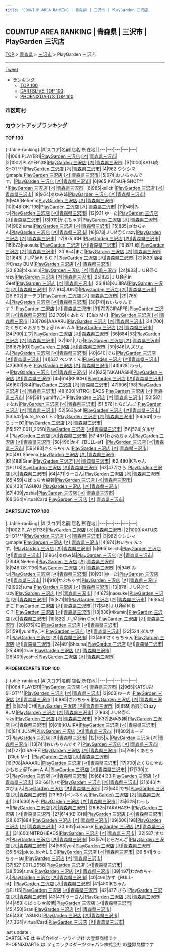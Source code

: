 ```yaml
---
title: 'COUNTUP AREA RANKING | 青森県 | 三沢市 | PlayGarden 三沢店'
---
```

## COUNTUP AREA RANKING | 青森県 | 三沢市 | PlayGarden 三沢店

[TOP](/darts/rank/) > [青森県](/darts/rank/青森県/) > [三沢市](/darts/rank/青森県/三沢市/) > PlayGarden 三沢店

___

<a href="https://twitter.com/share?ref_src=twsrc%5Etfw" data-text="COUNTUP AREA RANKING | 青森県三沢市PlayGarden 三沢店" class="twitter-share-button" data-hashtags="DARTSLIVE,PHOENIXDARTS,darts,ダーツ" data-show-count="false">Tweet</a>

* [ランキング](#カウントアップランキング)
    * [TOP 100](#top-100)
    * [DARTSLIVE TOP 100](#dartslive-top-100)
    * [PHOENIXDARTS TOP 100](#phoenixdarts-top-100)

### 市区町村

<ul>

</ul>

### カウントアップランキング

#### TOP 100



{:.table-ranking}
|#|スコア|名前|店名|所在地|
|---|---|---|---|---|
|1|1064|<span class="rank-name-pd">PLAYER1</span>|<a href="/darts/rank/shops/94869.html">PlayGarden 三沢店</a> <a href="https://vs.phoenixdarts.com/jp/shop/shopDetailInfo/s_94869?s_seq=94869">[↗]</a>|<a href="/darts/rank/青森県/三沢市">青森県三沢市</a>|
|2|1002|<span class="rank-name-dl">PLAYER138</span>|<a href="/darts/rank/shops/061d1b75b013b8ca774c926eb736cb5a.html">PlayGarden 三沢店</a> <a href="https://search.dartslive.com/jp/shop/061d1b75b013b8ca774c926eb736cb5a">[↗]</a>|<a href="/darts/rank/青森県/三沢市">青森県三沢市</a>|
|3|1000|<span class="rank-name-dl">KATU肉SHOT°°°</span>|<a href="/darts/rank/shops/061d1b75b013b8ca774c926eb736cb5a.html">PlayGarden 三沢店</a> <a href="https://search.dartslive.com/jp/shop/061d1b75b013b8ca774c926eb736cb5a">[↗]</a>|<a href="/darts/rank/青森県/三沢市">青森県三沢市</a>|
|4|982|<span class="rank-name-dl">ウシシマ@maple</span>|<a href="/darts/rank/shops/061d1b75b013b8ca774c926eb736cb5a.html">PlayGarden 三沢店</a> <a href="https://search.dartslive.com/jp/shop/061d1b75b013b8ca774c926eb736cb5a">[↗]</a>|<a href="/darts/rank/青森県/三沢市">青森県三沢市</a>|
|5|974|<span class="rank-name-dl">おいちゃんです。</span>|<a href="/darts/rank/shops/061d1b75b013b8ca774c926eb736cb5a.html">PlayGarden 三沢店</a> <a href="https://search.dartslive.com/jp/shop/061d1b75b013b8ca774c926eb736cb5a">[↗]</a>|<a href="/darts/rank/青森県/三沢市">青森県三沢市</a>|
|6|965|<span class="rank-name-pd">KATSU卍SHOT°°°</span>|<a href="/darts/rank/shops/94869.html">PlayGarden 三沢店</a> <a href="https://vs.phoenixdarts.com/jp/shop/shopDetailInfo/s_94869?s_seq=94869">[↗]</a>|<a href="/darts/rank/青森県/三沢市">青森県三沢市</a>|
|6|965|<span class="rank-name-dl">keiichi</span>|<a href="/darts/rank/shops/061d1b75b013b8ca774c926eb736cb5a.html">PlayGarden 三沢店</a> <a href="https://search.dartslive.com/jp/shop/061d1b75b013b8ca774c926eb736cb5a">[↗]</a>|<a href="/darts/rank/青森県/三沢市">青森県三沢市</a>|
|8|964|<span class="rank-name-dl">あゆみ姉</span>|<a href="/darts/rank/shops/061d1b75b013b8ca774c926eb736cb5a.html">PlayGarden 三沢店</a> <a href="https://search.dartslive.com/jp/shop/061d1b75b013b8ca774c926eb736cb5a">[↗]</a>|<a href="/darts/rank/青森県/三沢市">青森県三沢市</a>|
|9|949|<span class="rank-name-dl">NeRenn</span>|<a href="/darts/rank/shops/061d1b75b013b8ca774c926eb736cb5a.html">PlayGarden 三沢店</a> <a href="https://search.dartslive.com/jp/shop/061d1b75b013b8ca774c926eb736cb5a">[↗]</a>|<a href="/darts/rank/青森県/三沢市">青森県三沢市</a>|
|10|948|<span class="rank-name-dl">OK.1196</span>|<a href="/darts/rank/shops/061d1b75b013b8ca774c926eb736cb5a.html">PlayGarden 三沢店</a> <a href="https://search.dartslive.com/jp/shop/061d1b75b013b8ca774c926eb736cb5a">[↗]</a>|<a href="/darts/rank/青森県/三沢市">青森県三沢市</a>|
|11|946|<span class="rank-name-dl">みつ</span>|<a href="/darts/rank/shops/061d1b75b013b8ca774c926eb736cb5a.html">PlayGarden 三沢店</a> <a href="https://search.dartslive.com/jp/shop/061d1b75b013b8ca774c926eb736cb5a">[↗]</a>|<a href="/darts/rank/青森県/三沢市">青森県三沢市</a>|
|12|931|<span class="rank-name-dl">ゆーた</span>|<a href="/darts/rank/shops/061d1b75b013b8ca774c926eb736cb5a.html">PlayGarden 三沢店</a> <a href="https://search.dartslive.com/jp/shop/061d1b75b013b8ca774c926eb736cb5a">[↗]</a>|<a href="/darts/rank/青森県/三沢市">青森県三沢市</a>|
|13|910|<span class="rank-name-dl">かぶちゃす</span>|<a href="/darts/rank/shops/061d1b75b013b8ca774c926eb736cb5a.html">PlayGarden 三沢店</a> <a href="https://search.dartslive.com/jp/shop/061d1b75b013b8ca774c926eb736cb5a">[↗]</a>|<a href="/darts/rank/青森県/三沢市">青森県三沢市</a>|
|14|902|<span class="rank-name-dl">s.ma</span>|<a href="/darts/rank/shops/061d1b75b013b8ca774c926eb736cb5a.html">PlayGarden 三沢店</a> <a href="https://search.dartslive.com/jp/shop/061d1b75b013b8ca774c926eb736cb5a">[↗]</a>|<a href="/darts/rank/青森県/三沢市">青森県三沢市</a>|
|15|885|<span class="rank-name-pd">ざわちゃん</span>|<a href="/darts/rank/shops/94869.html">PlayGarden 三沢店</a> <a href="https://vs.phoenixdarts.com/jp/shop/shopDetailInfo/s_94869?s_seq=94869">[↗]</a>|<a href="/darts/rank/青森県/三沢市">青森県三沢市</a>|
|16|878|<span class="rank-name-dl">ＪＵЙ＠Ｃrazy</span>|<a href="/darts/rank/shops/061d1b75b013b8ca774c926eb736cb5a.html">PlayGarden 三沢店</a> <a href="https://search.dartslive.com/jp/shop/061d1b75b013b8ca774c926eb736cb5a">[↗]</a>|<a href="/darts/rank/青森県/三沢市">青森県三沢市</a>|
|17|875|<span class="rank-name-pd">ICHI</span>|<a href="/darts/rank/shops/94869.html">PlayGarden 三沢店</a> <a href="https://vs.phoenixdarts.com/jp/shop/shopDetailInfo/s_94869?s_seq=94869">[↗]</a>|<a href="/darts/rank/青森県/三沢市">青森県三沢市</a>|
|18|873|<span class="rank-name-dl">naosuke</span>|<a href="/darts/rank/shops/061d1b75b013b8ca774c926eb736cb5a.html">PlayGarden 三沢店</a> <a href="https://search.dartslive.com/jp/shop/061d1b75b013b8ca774c926eb736cb5a">[↗]</a>|<a href="/darts/rank/青森県/三沢市">青森県三沢市</a>|
|19|871|<span class="rank-name-dl">鯨</span>|<a href="/darts/rank/shops/061d1b75b013b8ca774c926eb736cb5a.html">PlayGarden 三沢店</a> <a href="https://search.dartslive.com/jp/shop/061d1b75b013b8ca774c926eb736cb5a">[↗]</a>|<a href="/darts/rank/青森県/三沢市">青森県三沢市</a>|
|20|854|<span class="rank-name-dl">まこ</span>|<a href="/darts/rank/shops/061d1b75b013b8ca774c926eb736cb5a.html">PlayGarden 三沢店</a> <a href="https://search.dartslive.com/jp/shop/061d1b75b013b8ca774c926eb736cb5a">[↗]</a>|<a href="/darts/rank/青森県/三沢市">青森県三沢市</a>|
|21|848|<span class="rank-name-dl">ＪＵЙ＠ＫＢＣ？</span>|<a href="/darts/rank/shops/061d1b75b013b8ca774c926eb736cb5a.html">PlayGarden 三沢店</a> <a href="https://search.dartslive.com/jp/shop/061d1b75b013b8ca774c926eb736cb5a">[↗]</a>|<a href="/darts/rank/青森県/三沢市">青森県三沢市</a>|
|22|839|<span class="rank-name-pd">酒猿＠Crazy BUM</span>|<a href="/darts/rank/shops/94869.html">PlayGarden 三沢店</a> <a href="https://vs.phoenixdarts.com/jp/shop/shopDetailInfo/s_94869?s_seq=94869">[↗]</a>|<a href="/darts/rank/青森県/三沢市">青森県三沢市</a>|
|23|838|<span class="rank-name-dl">t4kumin</span>|<a href="/darts/rank/shops/061d1b75b013b8ca774c926eb736cb5a.html">PlayGarden 三沢店</a> <a href="https://search.dartslive.com/jp/shop/061d1b75b013b8ca774c926eb736cb5a">[↗]</a>|<a href="/darts/rank/青森県/三沢市">青森県三沢市</a>|
|24|833|<span class="rank-name-pd">ＪＵЙ@Ｃrazy</span>|<a href="/darts/rank/shops/94869.html">PlayGarden 三沢店</a> <a href="https://vs.phoenixdarts.com/jp/shop/shopDetailInfo/s_94869?s_seq=94869">[↗]</a>|<a href="/darts/rank/青森県/三沢市">青森県三沢市</a>|
|25|822|<span class="rank-name-dl">ＪＵЙ＠in Geef</span>|<a href="/darts/rank/shops/061d1b75b013b8ca774c926eb736cb5a.html">PlayGarden 三沢店</a> <a href="https://search.dartslive.com/jp/shop/061d1b75b013b8ca774c926eb736cb5a">[↗]</a>|<a href="/darts/rank/青森県/三沢市">青森県三沢市</a>|
|26|818|<span class="rank-name-pd">KUJIRA</span>|<a href="/darts/rank/shops/94869.html">PlayGarden 三沢店</a> <a href="https://vs.phoenixdarts.com/jp/shop/shopDetailInfo/s_94869?s_seq=94869">[↗]</a>|<a href="/darts/rank/青森県/三沢市">青森県三沢市</a>|
|27|814|<span class="rank-name-pd">JUN@</span>|<a href="/darts/rank/shops/94869.html">PlayGarden 三沢店</a> <a href="https://vs.phoenixdarts.com/jp/shop/shopDetailInfo/s_94869?s_seq=94869">[↗]</a>|<a href="/darts/rank/青森県/三沢市">青森県三沢市</a>|
|28|802|<span class="rank-name-pd">まーデブ</span>|<a href="/darts/rank/shops/94869.html">PlayGarden 三沢店</a> <a href="https://vs.phoenixdarts.com/jp/shop/shopDetailInfo/s_94869?s_seq=94869">[↗]</a>|<a href="/darts/rank/青森県/三沢市">青森県三沢市</a>|
|29|765|<span class="rank-name-pd">ん</span>|<a href="/darts/rank/shops/94869.html">PlayGarden 三沢店</a> <a href="https://vs.phoenixdarts.com/jp/shop/shopDetailInfo/s_94869?s_seq=94869">[↗]</a>|<a href="/darts/rank/青森県/三沢市">青森県三沢市</a>|
|30|741|<span class="rank-name-pd">おいちゃんです？</span>|<a href="/darts/rank/shops/94869.html">PlayGarden 三沢店</a> <a href="https://vs.phoenixdarts.com/jp/shop/shopDetailInfo/s_94869?s_seq=94869">[↗]</a>|<a href="/darts/rank/青森県/三沢市">青森県三沢市</a>|
|31|727|<span class="rank-name-pd">GIRAFFE</span>|<a href="/darts/rank/shops/94869.html">PlayGarden 三沢店</a> <a href="https://vs.phoenixdarts.com/jp/shop/shopDetailInfo/s_94869?s_seq=94869">[↗]</a>|<a href="/darts/rank/青森県/三沢市">青森県三沢市</a>|
|32|709|<span class="rank-name-pd">くあとろ【Club M+】</span>|<a href="/darts/rank/shops/94869.html">PlayGarden 三沢店</a> <a href="https://vs.phoenixdarts.com/jp/shop/shopDetailInfo/s_94869?s_seq=94869">[↗]</a>|<a href="/darts/rank/青森県/三沢市">青森県三沢市</a>|
|33|708|<span class="rank-name-pd">AAAARU</span>|<a href="/darts/rank/shops/94869.html">PlayGarden 三沢店</a> <a href="https://vs.phoenixdarts.com/jp/shop/shopDetailInfo/s_94869?s_seq=94869">[↗]</a>|<a href="/darts/rank/青森県/三沢市">青森県三沢市</a>|
|34|700|<span class="rank-name-pd">たくちむ☆おかもちょ＠Team A.A.</span>|<a href="/darts/rank/shops/94869.html">PlayGarden 三沢店</a> <a href="https://vs.phoenixdarts.com/jp/shop/shopDetailInfo/s_94869?s_seq=94869">[↗]</a>|<a href="/darts/rank/青森県/三沢市">青森県三沢市</a>|
|34|700|<span class="rank-name-pd">エフ</span>|<a href="/darts/rank/shops/94869.html">PlayGarden 三沢店</a> <a href="https://vs.phoenixdarts.com/jp/shop/shopDetailInfo/s_94869?s_seq=94869">[↗]</a>|<a href="/darts/rank/青森県/三沢市">青森県三沢市</a>|
|36|684|<span class="rank-name-pd">33</span>|<a href="/darts/rank/shops/94869.html">PlayGarden 三沢店</a> <a href="https://vs.phoenixdarts.com/jp/shop/shopDetailInfo/s_94869?s_seq=94869">[↗]</a>|<a href="/darts/rank/青森県/三沢市">青森県三沢市</a>|
|37|681|<span class="rank-name-pd">いか</span>|<a href="/darts/rank/shops/94869.html">PlayGarden 三沢店</a> <a href="https://vs.phoenixdarts.com/jp/shop/shopDetailInfo/s_94869?s_seq=94869">[↗]</a>|<a href="/darts/rank/青森県/三沢市">青森県三沢市</a>|
|38|675|<span class="rank-name-dl">KD</span>|<a href="/darts/rank/shops/061d1b75b013b8ca774c926eb736cb5a.html">PlayGarden 三沢店</a> <a href="https://search.dartslive.com/jp/shop/061d1b75b013b8ca774c926eb736cb5a">[↗]</a>|<a href="/darts/rank/青森県/三沢市">青森県三沢市</a>|
|39|646|<span class="rank-name-pd">カズぴょん</span>|<a href="/darts/rank/shops/94869.html">PlayGarden 三沢店</a> <a href="https://vs.phoenixdarts.com/jp/shop/shopDetailInfo/s_94869?s_seq=94869">[↗]</a>|<a href="/darts/rank/青森県/三沢市">青森県三沢市</a>|
|40|640|<span class="rank-name-pd">でち</span>|<a href="/darts/rank/shops/94869.html">PlayGarden 三沢店</a> <a href="https://vs.phoenixdarts.com/jp/shop/shopDetailInfo/s_94869?s_seq=94869">[↗]</a>|<a href="/darts/rank/青森県/三沢市">青森県三沢市</a>|
|41|637|<span class="rank-name-pd">ペンネくん</span>|<a href="/darts/rank/shops/94869.html">PlayGarden 三沢店</a> <a href="https://vs.phoenixdarts.com/jp/shop/shopDetailInfo/s_94869?s_seq=94869">[↗]</a>|<a href="/darts/rank/青森県/三沢市">青森県三沢市</a>|
|42|630|<span class="rank-name-pd">みそ</span>|<a href="/darts/rank/shops/94869.html">PlayGarden 三沢店</a> <a href="https://vs.phoenixdarts.com/jp/shop/shopDetailInfo/s_94869?s_seq=94869">[↗]</a>|<a href="/darts/rank/青森県/三沢市">青森県三沢市</a>|
|43|628|<span class="rank-name-pd">わっし→</span>|<a href="/darts/rank/shops/94869.html">PlayGarden 三沢店</a> <a href="https://vs.phoenixdarts.com/jp/shop/shopDetailInfo/s_94869?s_seq=94869">[↗]</a>|<a href="/darts/rank/青森県/三沢市">青森県三沢市</a>|
|44|625|<span class="rank-name-pd">TAKAHASHI</span>|<a href="/darts/rank/shops/94869.html">PlayGarden 三沢店</a> <a href="https://vs.phoenixdarts.com/jp/shop/shopDetailInfo/s_94869?s_seq=94869">[↗]</a>|<a href="/darts/rank/青森県/三沢市">青森県三沢市</a>|
|45|614|<span class="rank-name-pd">KEIICHI</span>|<a href="/darts/rank/shops/94869.html">PlayGarden 三沢店</a> <a href="https://vs.phoenixdarts.com/jp/shop/shopDetailInfo/s_94869?s_seq=94869">[↗]</a>|<a href="/darts/rank/青森県/三沢市">青森県三沢市</a>|
|46|607|<span class="rank-name-pd">884</span>|<a href="/darts/rank/shops/94869.html">PlayGarden 三沢店</a> <a href="https://vs.phoenixdarts.com/jp/shop/shopDetailInfo/s_94869?s_seq=94869">[↗]</a>|<a href="/darts/rank/青森県/三沢市">青森県三沢市</a>|
|47|606|<span class="rank-name-pd">198</span>|<a href="/darts/rank/shops/94869.html">PlayGarden 三沢店</a> <a href="https://vs.phoenixdarts.com/jp/shop/shopDetailInfo/s_94869?s_seq=94869">[↗]</a>|<a href="/darts/rank/青森県/三沢市">青森県三沢市</a>|
|48|600|<span class="rank-name-pd">NITROHEADS</span>|<a href="/darts/rank/shops/94869.html">PlayGarden 三沢店</a> <a href="https://vs.phoenixdarts.com/jp/shop/shopDetailInfo/s_94869?s_seq=94869">[↗]</a>|<a href="/darts/rank/青森県/三沢市">青森県三沢市</a>|
|49|591|<span class="rank-name-dl">yum!ffy◡̈*</span>|<a href="/darts/rank/shops/061d1b75b013b8ca774c926eb736cb5a.html">PlayGarden 三沢店</a> <a href="https://search.dartslive.com/jp/shop/061d1b75b013b8ca774c926eb736cb5a">[↗]</a>|<a href="/darts/rank/青森県/三沢市">青森県三沢市</a>|
|50|587|<span class="rank-name-pd">すなお</span>|<a href="/darts/rank/shops/94869.html">PlayGarden 三沢店</a> <a href="https://vs.phoenixdarts.com/jp/shop/shopDetailInfo/s_94869?s_seq=94869">[↗]</a>|<a href="/darts/rank/青森県/三沢市">青森県三沢市</a>|
|51|576|<span class="rank-name-pd">とらだんご</span>|<a href="/darts/rank/shops/94869.html">PlayGarden 三沢店</a> <a href="https://vs.phoenixdarts.com/jp/shop/shopDetailInfo/s_94869?s_seq=94869">[↗]</a>|<a href="/darts/rank/青森県/三沢市">青森県三沢市</a>|
|52|563|<span class="rank-name-pd">yoh</span>|<a href="/darts/rank/shops/94869.html">PlayGarden 三沢店</a> <a href="https://vs.phoenixdarts.com/jp/shop/shopDetailInfo/s_94869?s_seq=94869">[↗]</a>|<a href="/darts/rank/青森県/三沢市">青森県三沢市</a>|
|53|542|<span class="rank-name-pd">pluto_hk☆L.E.D</span>|<a href="/darts/rank/shops/94869.html">PlayGarden 三沢店</a> <a href="https://vs.phoenixdarts.com/jp/shop/shopDetailInfo/s_94869?s_seq=94869">[↗]</a>|<a href="/darts/rank/青森県/三沢市">青森県三沢市</a>|
|54|541|<span class="rank-name-pd">うっちぅーꙬ̮</span>|<a href="/darts/rank/shops/94869.html">PlayGarden 三沢店</a> <a href="https://vs.phoenixdarts.com/jp/shop/shopDetailInfo/s_94869?s_seq=94869">[↗]</a>|<a href="/darts/rank/青森県/三沢市">青森県三沢市</a>|
|55|527|<span class="rank-name-pd">0011_2658</span>|<a href="/darts/rank/shops/94869.html">PlayGarden 三沢店</a> <a href="https://vs.phoenixdarts.com/jp/shop/shopDetailInfo/s_94869?s_seq=94869">[↗]</a>|<a href="/darts/rank/青森県/三沢市">青森県三沢市</a>|
|56|524|<span class="rank-name-dl">ダルザキ</span>|<a href="/darts/rank/shops/061d1b75b013b8ca774c926eb736cb5a.html">PlayGarden 三沢店</a> <a href="https://search.dartslive.com/jp/shop/061d1b75b013b8ca774c926eb736cb5a">[↗]</a>|<a href="/darts/rank/青森県/三沢市">青森県三沢市</a>|
|57|497|<span class="rank-name-pd">わかめちゃん</span>|<a href="/darts/rank/shops/94869.html">PlayGarden 三沢店</a> <a href="https://vs.phoenixdarts.com/jp/shop/shopDetailInfo/s_94869?s_seq=94869">[↗]</a>|<a href="/darts/rank/青森県/三沢市">青森県三沢市</a>|
|58|496|<span class="rank-name-pd">かず【BULL-et】</span>|<a href="/darts/rank/shops/94869.html">PlayGarden 三沢店</a> <a href="https://vs.phoenixdarts.com/jp/shop/shopDetailInfo/s_94869?s_seq=94869">[↗]</a>|<a href="/darts/rank/青森県/三沢市">青森県三沢市</a>|
|59|493|<span class="rank-name-dl">さくらちゃん</span>|<a href="/darts/rank/shops/061d1b75b013b8ca774c926eb736cb5a.html">PlayGarden 三沢店</a> <a href="https://search.dartslive.com/jp/shop/061d1b75b013b8ca774c926eb736cb5a">[↗]</a>|<a href="/darts/rank/青森県/三沢市">青森県三沢市</a>|
|60|491|<span class="rank-name-dl">Sheena</span>|<a href="/darts/rank/shops/061d1b75b013b8ca774c926eb736cb5a.html">PlayGarden 三沢店</a> <a href="https://search.dartslive.com/jp/shop/061d1b75b013b8ca774c926eb736cb5a">[↗]</a>|<a href="/darts/rank/青森県/三沢市">青森県三沢市</a>|
|61|489|<span class="rank-name-dl">Gran</span>|<a href="/darts/rank/shops/061d1b75b013b8ca774c926eb736cb5a.html">PlayGarden 三沢店</a> <a href="https://search.dartslive.com/jp/shop/061d1b75b013b8ca774c926eb736cb5a">[↗]</a>|<a href="/darts/rank/青森県/三沢市">青森県三沢市</a>|
|62|480|<span class="rank-name-pd">Kちゃん@PLUS</span>|<a href="/darts/rank/shops/94869.html">PlayGarden 三沢店</a> <a href="https://vs.phoenixdarts.com/jp/shop/shopDetailInfo/s_94869?s_seq=94869">[↗]</a>|<a href="/darts/rank/青森県/三沢市">青森県三沢市</a>|
|63|477|<span class="rank-name-pd">さら</span>|<a href="/darts/rank/shops/94869.html">PlayGarden 三沢店</a> <a href="https://vs.phoenixdarts.com/jp/shop/shopDetailInfo/s_94869?s_seq=94869">[↗]</a>|<a href="/darts/rank/青森県/三沢市">青森県三沢市</a>|
|64|471|<span class="rank-name-pd">うーさん</span>|<a href="/darts/rank/shops/94869.html">PlayGarden 三沢店</a> <a href="https://vs.phoenixdarts.com/jp/shop/shopDetailInfo/s_94869?s_seq=94869">[↗]</a>|<a href="/darts/rank/青森県/三沢市">青森県三沢市</a>|
|65|459|<span class="rank-name-pd">ちばっち☆般若</span>|<a href="/darts/rank/shops/94869.html">PlayGarden 三沢店</a> <a href="https://vs.phoenixdarts.com/jp/shop/shopDetailInfo/s_94869?s_seq=94869">[↗]</a>|<a href="/darts/rank/青森県/三沢市">青森県三沢市</a>|
|66|433|<span class="rank-name-pd">TASUKU</span>|<a href="/darts/rank/shops/94869.html">PlayGarden 三沢店</a> <a href="https://vs.phoenixdarts.com/jp/shop/shopDetailInfo/s_94869?s_seq=94869">[↗]</a>|<a href="/darts/rank/青森県/三沢市">青森県三沢市</a>|
|67|409|<span class="rank-name-dl">yoshie</span>|<a href="/darts/rank/shops/061d1b75b013b8ca774c926eb736cb5a.html">PlayGarden 三沢店</a> <a href="https://search.dartslive.com/jp/shop/061d1b75b013b8ca774c926eb736cb5a">[↗]</a>|<a href="/darts/rank/青森県/三沢市">青森県三沢市</a>|
|68|364|<span class="rank-name-pd">VirtualCard</span>|<a href="/darts/rank/shops/94869.html">PlayGarden 三沢店</a> <a href="https://vs.phoenixdarts.com/jp/shop/shopDetailInfo/s_94869?s_seq=94869">[↗]</a>|<a href="/darts/rank/青森県/三沢市">青森県三沢市</a>|


#### DARTSLIVE TOP 100



{:.table-ranking}
|#|スコア|名前|店名|所在地|
|---|---|---|---|---|
|1|1002|<span class="rank-name-dl">PLAYER138</span>|<a href="/darts/rank/shops/061d1b75b013b8ca774c926eb736cb5a.html">PlayGarden 三沢店</a> <a href="https://search.dartslive.com/jp/shop/061d1b75b013b8ca774c926eb736cb5a">[↗]</a>|<a href="/darts/rank/青森県/三沢市">青森県三沢市</a>|
|2|1000|<span class="rank-name-dl">KATU肉SHOT°°°</span>|<a href="/darts/rank/shops/061d1b75b013b8ca774c926eb736cb5a.html">PlayGarden 三沢店</a> <a href="https://search.dartslive.com/jp/shop/061d1b75b013b8ca774c926eb736cb5a">[↗]</a>|<a href="/darts/rank/青森県/三沢市">青森県三沢市</a>|
|3|982|<span class="rank-name-dl">ウシシマ@maple</span>|<a href="/darts/rank/shops/061d1b75b013b8ca774c926eb736cb5a.html">PlayGarden 三沢店</a> <a href="https://search.dartslive.com/jp/shop/061d1b75b013b8ca774c926eb736cb5a">[↗]</a>|<a href="/darts/rank/青森県/三沢市">青森県三沢市</a>|
|4|974|<span class="rank-name-dl">おいちゃんです。</span>|<a href="/darts/rank/shops/061d1b75b013b8ca774c926eb736cb5a.html">PlayGarden 三沢店</a> <a href="https://search.dartslive.com/jp/shop/061d1b75b013b8ca774c926eb736cb5a">[↗]</a>|<a href="/darts/rank/青森県/三沢市">青森県三沢市</a>|
|5|965|<span class="rank-name-dl">keiichi</span>|<a href="/darts/rank/shops/061d1b75b013b8ca774c926eb736cb5a.html">PlayGarden 三沢店</a> <a href="https://search.dartslive.com/jp/shop/061d1b75b013b8ca774c926eb736cb5a">[↗]</a>|<a href="/darts/rank/青森県/三沢市">青森県三沢市</a>|
|6|964|<span class="rank-name-dl">あゆみ姉</span>|<a href="/darts/rank/shops/061d1b75b013b8ca774c926eb736cb5a.html">PlayGarden 三沢店</a> <a href="https://search.dartslive.com/jp/shop/061d1b75b013b8ca774c926eb736cb5a">[↗]</a>|<a href="/darts/rank/青森県/三沢市">青森県三沢市</a>|
|7|949|<span class="rank-name-dl">NeRenn</span>|<a href="/darts/rank/shops/061d1b75b013b8ca774c926eb736cb5a.html">PlayGarden 三沢店</a> <a href="https://search.dartslive.com/jp/shop/061d1b75b013b8ca774c926eb736cb5a">[↗]</a>|<a href="/darts/rank/青森県/三沢市">青森県三沢市</a>|
|8|948|<span class="rank-name-dl">OK.1196</span>|<a href="/darts/rank/shops/061d1b75b013b8ca774c926eb736cb5a.html">PlayGarden 三沢店</a> <a href="https://search.dartslive.com/jp/shop/061d1b75b013b8ca774c926eb736cb5a">[↗]</a>|<a href="/darts/rank/青森県/三沢市">青森県三沢市</a>|
|9|946|<span class="rank-name-dl">みつ</span>|<a href="/darts/rank/shops/061d1b75b013b8ca774c926eb736cb5a.html">PlayGarden 三沢店</a> <a href="https://search.dartslive.com/jp/shop/061d1b75b013b8ca774c926eb736cb5a">[↗]</a>|<a href="/darts/rank/青森県/三沢市">青森県三沢市</a>|
|10|931|<span class="rank-name-dl">ゆーた</span>|<a href="/darts/rank/shops/061d1b75b013b8ca774c926eb736cb5a.html">PlayGarden 三沢店</a> <a href="https://search.dartslive.com/jp/shop/061d1b75b013b8ca774c926eb736cb5a">[↗]</a>|<a href="/darts/rank/青森県/三沢市">青森県三沢市</a>|
|11|910|<span class="rank-name-dl">かぶちゃす</span>|<a href="/darts/rank/shops/061d1b75b013b8ca774c926eb736cb5a.html">PlayGarden 三沢店</a> <a href="https://search.dartslive.com/jp/shop/061d1b75b013b8ca774c926eb736cb5a">[↗]</a>|<a href="/darts/rank/青森県/三沢市">青森県三沢市</a>|
|12|902|<span class="rank-name-dl">s.ma</span>|<a href="/darts/rank/shops/061d1b75b013b8ca774c926eb736cb5a.html">PlayGarden 三沢店</a> <a href="https://search.dartslive.com/jp/shop/061d1b75b013b8ca774c926eb736cb5a">[↗]</a>|<a href="/darts/rank/青森県/三沢市">青森県三沢市</a>|
|13|878|<span class="rank-name-dl">ＪＵЙ＠Ｃrazy</span>|<a href="/darts/rank/shops/061d1b75b013b8ca774c926eb736cb5a.html">PlayGarden 三沢店</a> <a href="https://search.dartslive.com/jp/shop/061d1b75b013b8ca774c926eb736cb5a">[↗]</a>|<a href="/darts/rank/青森県/三沢市">青森県三沢市</a>|
|14|873|<span class="rank-name-dl">naosuke</span>|<a href="/darts/rank/shops/061d1b75b013b8ca774c926eb736cb5a.html">PlayGarden 三沢店</a> <a href="https://search.dartslive.com/jp/shop/061d1b75b013b8ca774c926eb736cb5a">[↗]</a>|<a href="/darts/rank/青森県/三沢市">青森県三沢市</a>|
|15|871|<span class="rank-name-dl">鯨</span>|<a href="/darts/rank/shops/061d1b75b013b8ca774c926eb736cb5a.html">PlayGarden 三沢店</a> <a href="https://search.dartslive.com/jp/shop/061d1b75b013b8ca774c926eb736cb5a">[↗]</a>|<a href="/darts/rank/青森県/三沢市">青森県三沢市</a>|
|16|854|<span class="rank-name-dl">まこ</span>|<a href="/darts/rank/shops/061d1b75b013b8ca774c926eb736cb5a.html">PlayGarden 三沢店</a> <a href="https://search.dartslive.com/jp/shop/061d1b75b013b8ca774c926eb736cb5a">[↗]</a>|<a href="/darts/rank/青森県/三沢市">青森県三沢市</a>|
|17|848|<span class="rank-name-dl">ＪＵЙ＠ＫＢＣ？</span>|<a href="/darts/rank/shops/061d1b75b013b8ca774c926eb736cb5a.html">PlayGarden 三沢店</a> <a href="https://search.dartslive.com/jp/shop/061d1b75b013b8ca774c926eb736cb5a">[↗]</a>|<a href="/darts/rank/青森県/三沢市">青森県三沢市</a>|
|18|838|<span class="rank-name-dl">t4kumin</span>|<a href="/darts/rank/shops/061d1b75b013b8ca774c926eb736cb5a.html">PlayGarden 三沢店</a> <a href="https://search.dartslive.com/jp/shop/061d1b75b013b8ca774c926eb736cb5a">[↗]</a>|<a href="/darts/rank/青森県/三沢市">青森県三沢市</a>|
|19|822|<span class="rank-name-dl">ＪＵЙ＠in Geef</span>|<a href="/darts/rank/shops/061d1b75b013b8ca774c926eb736cb5a.html">PlayGarden 三沢店</a> <a href="https://search.dartslive.com/jp/shop/061d1b75b013b8ca774c926eb736cb5a">[↗]</a>|<a href="/darts/rank/青森県/三沢市">青森県三沢市</a>|
|20|675|<span class="rank-name-dl">KD</span>|<a href="/darts/rank/shops/061d1b75b013b8ca774c926eb736cb5a.html">PlayGarden 三沢店</a> <a href="https://search.dartslive.com/jp/shop/061d1b75b013b8ca774c926eb736cb5a">[↗]</a>|<a href="/darts/rank/青森県/三沢市">青森県三沢市</a>|
|21|591|<span class="rank-name-dl">yum!ffy◡̈*</span>|<a href="/darts/rank/shops/061d1b75b013b8ca774c926eb736cb5a.html">PlayGarden 三沢店</a> <a href="https://search.dartslive.com/jp/shop/061d1b75b013b8ca774c926eb736cb5a">[↗]</a>|<a href="/darts/rank/青森県/三沢市">青森県三沢市</a>|
|22|524|<span class="rank-name-dl">ダルザキ</span>|<a href="/darts/rank/shops/061d1b75b013b8ca774c926eb736cb5a.html">PlayGarden 三沢店</a> <a href="https://search.dartslive.com/jp/shop/061d1b75b013b8ca774c926eb736cb5a">[↗]</a>|<a href="/darts/rank/青森県/三沢市">青森県三沢市</a>|
|23|493|<span class="rank-name-dl">さくらちゃん</span>|<a href="/darts/rank/shops/061d1b75b013b8ca774c926eb736cb5a.html">PlayGarden 三沢店</a> <a href="https://search.dartslive.com/jp/shop/061d1b75b013b8ca774c926eb736cb5a">[↗]</a>|<a href="/darts/rank/青森県/三沢市">青森県三沢市</a>|
|24|491|<span class="rank-name-dl">Sheena</span>|<a href="/darts/rank/shops/061d1b75b013b8ca774c926eb736cb5a.html">PlayGarden 三沢店</a> <a href="https://search.dartslive.com/jp/shop/061d1b75b013b8ca774c926eb736cb5a">[↗]</a>|<a href="/darts/rank/青森県/三沢市">青森県三沢市</a>|
|25|489|<span class="rank-name-dl">Gran</span>|<a href="/darts/rank/shops/061d1b75b013b8ca774c926eb736cb5a.html">PlayGarden 三沢店</a> <a href="https://search.dartslive.com/jp/shop/061d1b75b013b8ca774c926eb736cb5a">[↗]</a>|<a href="/darts/rank/青森県/三沢市">青森県三沢市</a>|
|26|409|<span class="rank-name-dl">yoshie</span>|<a href="/darts/rank/shops/061d1b75b013b8ca774c926eb736cb5a.html">PlayGarden 三沢店</a> <a href="https://search.dartslive.com/jp/shop/061d1b75b013b8ca774c926eb736cb5a">[↗]</a>|<a href="/darts/rank/青森県/三沢市">青森県三沢市</a>|


#### PHOENIXDARTS TOP 100



{:.table-ranking}
|#|スコア|名前|店名|所在地|
|---|---|---|---|---|
|1|1064|<span class="rank-name-pd">PLAYER1</span>|<a href="/darts/rank/shops/94869.html">PlayGarden 三沢店</a> <a href="https://vs.phoenixdarts.com/jp/shop/shopDetailInfo/s_94869?s_seq=94869">[↗]</a>|<a href="/darts/rank/青森県/三沢市">青森県三沢市</a>|
|2|965|<span class="rank-name-pd">KATSU卍SHOT°°°</span>|<a href="/darts/rank/shops/94869.html">PlayGarden 三沢店</a> <a href="https://vs.phoenixdarts.com/jp/shop/shopDetailInfo/s_94869?s_seq=94869">[↗]</a>|<a href="/darts/rank/青森県/三沢市">青森県三沢市</a>|
|3|903|<span class="rank-name-pd">ゆーた</span>|<a href="/darts/rank/shops/94869.html">PlayGarden 三沢店</a> <a href="https://vs.phoenixdarts.com/jp/shop/shopDetailInfo/s_94869?s_seq=94869">[↗]</a>|<a href="/darts/rank/青森県/三沢市">青森県三沢市</a>|
|4|885|<span class="rank-name-pd">ざわちゃん</span>|<a href="/darts/rank/shops/94869.html">PlayGarden 三沢店</a> <a href="https://vs.phoenixdarts.com/jp/shop/shopDetailInfo/s_94869?s_seq=94869">[↗]</a>|<a href="/darts/rank/青森県/三沢市">青森県三沢市</a>|
|5|875|<span class="rank-name-pd">ICHI</span>|<a href="/darts/rank/shops/94869.html">PlayGarden 三沢店</a> <a href="https://vs.phoenixdarts.com/jp/shop/shopDetailInfo/s_94869?s_seq=94869">[↗]</a>|<a href="/darts/rank/青森県/三沢市">青森県三沢市</a>|
|6|839|<span class="rank-name-pd">酒猿＠Crazy BUM</span>|<a href="/darts/rank/shops/94869.html">PlayGarden 三沢店</a> <a href="https://vs.phoenixdarts.com/jp/shop/shopDetailInfo/s_94869?s_seq=94869">[↗]</a>|<a href="/darts/rank/青森県/三沢市">青森県三沢市</a>|
|7|833|<span class="rank-name-pd">ＪＵЙ@Ｃrazy</span>|<a href="/darts/rank/shops/94869.html">PlayGarden 三沢店</a> <a href="https://vs.phoenixdarts.com/jp/shop/shopDetailInfo/s_94869?s_seq=94869">[↗]</a>|<a href="/darts/rank/青森県/三沢市">青森県三沢市</a>|
|8|832|<span class="rank-name-pd">あゆみ姉</span>|<a href="/darts/rank/shops/94869.html">PlayGarden 三沢店</a> <a href="https://vs.phoenixdarts.com/jp/shop/shopDetailInfo/s_94869?s_seq=94869">[↗]</a>|<a href="/darts/rank/青森県/三沢市">青森県三沢市</a>|
|9|818|<span class="rank-name-pd">KUJIRA</span>|<a href="/darts/rank/shops/94869.html">PlayGarden 三沢店</a> <a href="https://vs.phoenixdarts.com/jp/shop/shopDetailInfo/s_94869?s_seq=94869">[↗]</a>|<a href="/darts/rank/青森県/三沢市">青森県三沢市</a>|
|10|814|<span class="rank-name-pd">JUN@</span>|<a href="/darts/rank/shops/94869.html">PlayGarden 三沢店</a> <a href="https://vs.phoenixdarts.com/jp/shop/shopDetailInfo/s_94869?s_seq=94869">[↗]</a>|<a href="/darts/rank/青森県/三沢市">青森県三沢市</a>|
|11|802|<span class="rank-name-pd">まーデブ</span>|<a href="/darts/rank/shops/94869.html">PlayGarden 三沢店</a> <a href="https://vs.phoenixdarts.com/jp/shop/shopDetailInfo/s_94869?s_seq=94869">[↗]</a>|<a href="/darts/rank/青森県/三沢市">青森県三沢市</a>|
|12|765|<span class="rank-name-pd">ん</span>|<a href="/darts/rank/shops/94869.html">PlayGarden 三沢店</a> <a href="https://vs.phoenixdarts.com/jp/shop/shopDetailInfo/s_94869?s_seq=94869">[↗]</a>|<a href="/darts/rank/青森県/三沢市">青森県三沢市</a>|
|13|741|<span class="rank-name-pd">おいちゃんです？</span>|<a href="/darts/rank/shops/94869.html">PlayGarden 三沢店</a> <a href="https://vs.phoenixdarts.com/jp/shop/shopDetailInfo/s_94869?s_seq=94869">[↗]</a>|<a href="/darts/rank/青森県/三沢市">青森県三沢市</a>|
|14|727|<span class="rank-name-pd">GIRAFFE</span>|<a href="/darts/rank/shops/94869.html">PlayGarden 三沢店</a> <a href="https://vs.phoenixdarts.com/jp/shop/shopDetailInfo/s_94869?s_seq=94869">[↗]</a>|<a href="/darts/rank/青森県/三沢市">青森県三沢市</a>|
|15|709|<span class="rank-name-pd">くあとろ【Club M+】</span>|<a href="/darts/rank/shops/94869.html">PlayGarden 三沢店</a> <a href="https://vs.phoenixdarts.com/jp/shop/shopDetailInfo/s_94869?s_seq=94869">[↗]</a>|<a href="/darts/rank/青森県/三沢市">青森県三沢市</a>|
|16|708|<span class="rank-name-pd">AAAARU</span>|<a href="/darts/rank/shops/94869.html">PlayGarden 三沢店</a> <a href="https://vs.phoenixdarts.com/jp/shop/shopDetailInfo/s_94869?s_seq=94869">[↗]</a>|<a href="/darts/rank/青森県/三沢市">青森県三沢市</a>|
|17|700|<span class="rank-name-pd">たくちむ☆おかもちょ＠Team A.A.</span>|<a href="/darts/rank/shops/94869.html">PlayGarden 三沢店</a> <a href="https://vs.phoenixdarts.com/jp/shop/shopDetailInfo/s_94869?s_seq=94869">[↗]</a>|<a href="/darts/rank/青森県/三沢市">青森県三沢市</a>|
|17|700|<span class="rank-name-pd">エフ</span>|<a href="/darts/rank/shops/94869.html">PlayGarden 三沢店</a> <a href="https://vs.phoenixdarts.com/jp/shop/shopDetailInfo/s_94869?s_seq=94869">[↗]</a>|<a href="/darts/rank/青森県/三沢市">青森県三沢市</a>|
|19|684|<span class="rank-name-pd">33</span>|<a href="/darts/rank/shops/94869.html">PlayGarden 三沢店</a> <a href="https://vs.phoenixdarts.com/jp/shop/shopDetailInfo/s_94869?s_seq=94869">[↗]</a>|<a href="/darts/rank/青森県/三沢市">青森県三沢市</a>|
|20|681|<span class="rank-name-pd">いか</span>|<a href="/darts/rank/shops/94869.html">PlayGarden 三沢店</a> <a href="https://vs.phoenixdarts.com/jp/shop/shopDetailInfo/s_94869?s_seq=94869">[↗]</a>|<a href="/darts/rank/青森県/三沢市">青森県三沢市</a>|
|21|646|<span class="rank-name-pd">カズぴょん</span>|<a href="/darts/rank/shops/94869.html">PlayGarden 三沢店</a> <a href="https://vs.phoenixdarts.com/jp/shop/shopDetailInfo/s_94869?s_seq=94869">[↗]</a>|<a href="/darts/rank/青森県/三沢市">青森県三沢市</a>|
|22|640|<span class="rank-name-pd">でち</span>|<a href="/darts/rank/shops/94869.html">PlayGarden 三沢店</a> <a href="https://vs.phoenixdarts.com/jp/shop/shopDetailInfo/s_94869?s_seq=94869">[↗]</a>|<a href="/darts/rank/青森県/三沢市">青森県三沢市</a>|
|23|637|<span class="rank-name-pd">ペンネくん</span>|<a href="/darts/rank/shops/94869.html">PlayGarden 三沢店</a> <a href="https://vs.phoenixdarts.com/jp/shop/shopDetailInfo/s_94869?s_seq=94869">[↗]</a>|<a href="/darts/rank/青森県/三沢市">青森県三沢市</a>|
|24|630|<span class="rank-name-pd">みそ</span>|<a href="/darts/rank/shops/94869.html">PlayGarden 三沢店</a> <a href="https://vs.phoenixdarts.com/jp/shop/shopDetailInfo/s_94869?s_seq=94869">[↗]</a>|<a href="/darts/rank/青森県/三沢市">青森県三沢市</a>|
|25|628|<span class="rank-name-pd">わっし→</span>|<a href="/darts/rank/shops/94869.html">PlayGarden 三沢店</a> <a href="https://vs.phoenixdarts.com/jp/shop/shopDetailInfo/s_94869?s_seq=94869">[↗]</a>|<a href="/darts/rank/青森県/三沢市">青森県三沢市</a>|
|26|625|<span class="rank-name-pd">TAKAHASHI</span>|<a href="/darts/rank/shops/94869.html">PlayGarden 三沢店</a> <a href="https://vs.phoenixdarts.com/jp/shop/shopDetailInfo/s_94869?s_seq=94869">[↗]</a>|<a href="/darts/rank/青森県/三沢市">青森県三沢市</a>|
|27|614|<span class="rank-name-pd">KEIICHI</span>|<a href="/darts/rank/shops/94869.html">PlayGarden 三沢店</a> <a href="https://vs.phoenixdarts.com/jp/shop/shopDetailInfo/s_94869?s_seq=94869">[↗]</a>|<a href="/darts/rank/青森県/三沢市">青森県三沢市</a>|
|28|607|<span class="rank-name-pd">884</span>|<a href="/darts/rank/shops/94869.html">PlayGarden 三沢店</a> <a href="https://vs.phoenixdarts.com/jp/shop/shopDetailInfo/s_94869?s_seq=94869">[↗]</a>|<a href="/darts/rank/青森県/三沢市">青森県三沢市</a>|
|29|606|<span class="rank-name-pd">198</span>|<a href="/darts/rank/shops/94869.html">PlayGarden 三沢店</a> <a href="https://vs.phoenixdarts.com/jp/shop/shopDetailInfo/s_94869?s_seq=94869">[↗]</a>|<a href="/darts/rank/青森県/三沢市">青森県三沢市</a>|
|30|602|<span class="rank-name-pd">naosuke</span>|<a href="/darts/rank/shops/94869.html">PlayGarden 三沢店</a> <a href="https://vs.phoenixdarts.com/jp/shop/shopDetailInfo/s_94869?s_seq=94869">[↗]</a>|<a href="/darts/rank/青森県/三沢市">青森県三沢市</a>|
|31|600|<span class="rank-name-pd">NITROHEADS</span>|<a href="/darts/rank/shops/94869.html">PlayGarden 三沢店</a> <a href="https://vs.phoenixdarts.com/jp/shop/shopDetailInfo/s_94869?s_seq=94869">[↗]</a>|<a href="/darts/rank/青森県/三沢市">青森県三沢市</a>|
|32|587|<span class="rank-name-pd">すなお</span>|<a href="/darts/rank/shops/94869.html">PlayGarden 三沢店</a> <a href="https://vs.phoenixdarts.com/jp/shop/shopDetailInfo/s_94869?s_seq=94869">[↗]</a>|<a href="/darts/rank/青森県/三沢市">青森県三沢市</a>|
|33|576|<span class="rank-name-pd">とらだんご</span>|<a href="/darts/rank/shops/94869.html">PlayGarden 三沢店</a> <a href="https://vs.phoenixdarts.com/jp/shop/shopDetailInfo/s_94869?s_seq=94869">[↗]</a>|<a href="/darts/rank/青森県/三沢市">青森県三沢市</a>|
|34|563|<span class="rank-name-pd">yoh</span>|<a href="/darts/rank/shops/94869.html">PlayGarden 三沢店</a> <a href="https://vs.phoenixdarts.com/jp/shop/shopDetailInfo/s_94869?s_seq=94869">[↗]</a>|<a href="/darts/rank/青森県/三沢市">青森県三沢市</a>|
|35|542|<span class="rank-name-pd">pluto_hk☆L.E.D</span>|<a href="/darts/rank/shops/94869.html">PlayGarden 三沢店</a> <a href="https://vs.phoenixdarts.com/jp/shop/shopDetailInfo/s_94869?s_seq=94869">[↗]</a>|<a href="/darts/rank/青森県/三沢市">青森県三沢市</a>|
|36|541|<span class="rank-name-pd">うっちぅーꙬ̮</span>|<a href="/darts/rank/shops/94869.html">PlayGarden 三沢店</a> <a href="https://vs.phoenixdarts.com/jp/shop/shopDetailInfo/s_94869?s_seq=94869">[↗]</a>|<a href="/darts/rank/青森県/三沢市">青森県三沢市</a>|
|37|527|<span class="rank-name-pd">0011_2658</span>|<a href="/darts/rank/shops/94869.html">PlayGarden 三沢店</a> <a href="https://vs.phoenixdarts.com/jp/shop/shopDetailInfo/s_94869?s_seq=94869">[↗]</a>|<a href="/darts/rank/青森県/三沢市">青森県三沢市</a>|
|38|509|<span class="rank-name-pd">s.ma</span>|<a href="/darts/rank/shops/94869.html">PlayGarden 三沢店</a> <a href="https://vs.phoenixdarts.com/jp/shop/shopDetailInfo/s_94869?s_seq=94869">[↗]</a>|<a href="/darts/rank/青森県/三沢市">青森県三沢市</a>|
|39|497|<span class="rank-name-pd">わかめちゃん</span>|<a href="/darts/rank/shops/94869.html">PlayGarden 三沢店</a> <a href="https://vs.phoenixdarts.com/jp/shop/shopDetailInfo/s_94869?s_seq=94869">[↗]</a>|<a href="/darts/rank/青森県/三沢市">青森県三沢市</a>|
|40|496|<span class="rank-name-pd">かず【BULL-et】</span>|<a href="/darts/rank/shops/94869.html">PlayGarden 三沢店</a> <a href="https://vs.phoenixdarts.com/jp/shop/shopDetailInfo/s_94869?s_seq=94869">[↗]</a>|<a href="/darts/rank/青森県/三沢市">青森県三沢市</a>|
|41|480|<span class="rank-name-pd">Kちゃん@PLUS</span>|<a href="/darts/rank/shops/94869.html">PlayGarden 三沢店</a> <a href="https://vs.phoenixdarts.com/jp/shop/shopDetailInfo/s_94869?s_seq=94869">[↗]</a>|<a href="/darts/rank/青森県/三沢市">青森県三沢市</a>|
|42|477|<span class="rank-name-pd">さら</span>|<a href="/darts/rank/shops/94869.html">PlayGarden 三沢店</a> <a href="https://vs.phoenixdarts.com/jp/shop/shopDetailInfo/s_94869?s_seq=94869">[↗]</a>|<a href="/darts/rank/青森県/三沢市">青森県三沢市</a>|
|43|471|<span class="rank-name-pd">うーさん</span>|<a href="/darts/rank/shops/94869.html">PlayGarden 三沢店</a> <a href="https://vs.phoenixdarts.com/jp/shop/shopDetailInfo/s_94869?s_seq=94869">[↗]</a>|<a href="/darts/rank/青森県/三沢市">青森県三沢市</a>|
|44|459|<span class="rank-name-pd">ちばっち☆般若</span>|<a href="/darts/rank/shops/94869.html">PlayGarden 三沢店</a> <a href="https://vs.phoenixdarts.com/jp/shop/shopDetailInfo/s_94869?s_seq=94869">[↗]</a>|<a href="/darts/rank/青森県/三沢市">青森県三沢市</a>|
|45|450|<span class="rank-name-pd">Gran</span>|<a href="/darts/rank/shops/94869.html">PlayGarden 三沢店</a> <a href="https://vs.phoenixdarts.com/jp/shop/shopDetailInfo/s_94869?s_seq=94869">[↗]</a>|<a href="/darts/rank/青森県/三沢市">青森県三沢市</a>|
|46|433|<span class="rank-name-pd">TASUKU</span>|<a href="/darts/rank/shops/94869.html">PlayGarden 三沢店</a> <a href="https://vs.phoenixdarts.com/jp/shop/shopDetailInfo/s_94869?s_seq=94869">[↗]</a>|<a href="/darts/rank/青森県/三沢市">青森県三沢市</a>|
|47|364|<span class="rank-name-pd">VirtualCard</span>|<a href="/darts/rank/shops/94869.html">PlayGarden 三沢店</a> <a href="https://vs.phoenixdarts.com/jp/shop/shopDetailInfo/s_94869?s_seq=94869">[↗]</a>|<a href="/darts/rank/青森県/三沢市">青森県三沢市</a>|


<div class="footer border-top border-gray-light mt-5 pt-3 text-right text-gray">
    last update : <span style="font-weight: italic" id="foot_last_modified"></span><br />
    DARTSLIVE は 株式会社ダーツライブ社 の登録商標です<br />
    PHOENIXDARTS は フェニックスダーツジャパン株式会社 の登録商標です<br />
</div>

<script src="https://cdnjs.cloudflare.com/ajax/libs/jquery.tablesorter/2.31.3/js/jquery.tablesorter.min.js" integrity="sha512-qzgd5cYSZcosqpzpn7zF2ZId8f/8CHmFKZ8j7mU4OUXTNRd5g+ZHBPsgKEwoqxCtdQvExE5LprwwPAgoicguNg==" crossorigin="anonymous" referrerpolicy="no-referrer"></script>
<link rel="stylesheet" href="https://cdnjs.cloudflare.com/ajax/libs/jquery.tablesorter/2.31.3/css/theme.default.min.css" integrity="sha512-wghhOJkjQX0Lh3NSWvNKeZ0ZpNn+SPVXX1Qyc9OCaogADktxrBiBdKGDoqVUOyhStvMBmJQ8ZdMHiR3wuEq8+w==" crossorigin="anonymous" referrerpolicy="no-referrer" />
<script>
$(function() {
    $(".table-ranking").tablesorter({sortList:[[0, 0]]});
    $("#foot_last_modified").text(formatDate(new Date(document.lastModified), 'yyyy-MM-dd HH:mm:ss'));
});
</script>

<script async src="https://platform.twitter.com/widgets.js" charset="utf-8"></script>